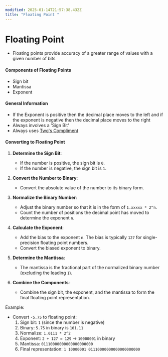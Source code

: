 ```yaml
---
modified: 2025-01-14T21:57:38.432Z
title: "Floating Point "
---
```


# Floating Point

- Floating points provide accuracy of a greater range of values with a given number of bits

#### Components of Floating Points

- Sign bit
- Mantissa
- Exponent

#### General Information

- If the Exponent is positive then the decimal place moves to the left and if the exponent is negative then the decimal place moves to the right
- Always involves a 'Sign Bit'
- Always uses [Two's Compliment](/fundamental-knowledge/maths/twos-compliment.md/#twos-compliment)

#### Converting to Floating Point

1. **Determine the Sign Bit**:
   - If the number is positive, the sign bit is `0`.
   - If the number is negative, the sign bit is `1`.

2. **Convert the Number to Binary**:
   - Convert the absolute value of the number to its binary form.

3. **Normalize the Binary Number**:
   - Adjust the binary number so that it is in the form of `1.xxxxx * 2^n`.
   - Count the number of positions the decimal point has moved to determine the exponent `n`.

4. **Calculate the Exponent**:
   - Add the bias to the exponent `n`. The bias is typically `127` for single-precision floating point numbers.
   - Convert the biased exponent to binary.

5. **Determine the Mantissa**:
   - The mantissa is the fractional part of the normalized binary number (excluding the leading `1`).

6. **Combine the Components**:
   - Combine the sign bit, the exponent, and the mantissa to form the final floating point representation.

Example:
- Convert `-5.75` to floating point:
  1. Sign bit: `1` (since the number is negative)
  2. Binary: `5.75` in binary is `101.11`
  3. Normalize: `1.0111 * 2^2`
  4. Exponent: `2 + 127 = 129` → `10000001` in binary
  5. Mantissa: `01110000000000000000000`
  6. Final representation: `1 10000001 01110000000000000000000`